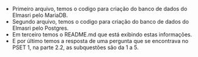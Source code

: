 * Primeiro arquivo, temos o codigo para criação do banco de dados do Elmasri pelo MariaDB.
* Segundo arquivo, temos o codigo para criação do banco de dados do Elmasri pelo Postgres.
* Em terceiro temos o README.md que está exibindo estas informações.
* E por último temos a resposta de uma pergunta que se encontrava no PSET 1, na parte 2.2, as subquestões são da 1 a 5.
